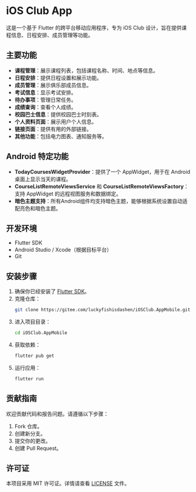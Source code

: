 # iOS Club App

这是一个基于 Flutter 的跨平台移动应用程序，专为 iOS Club 设计，旨在提供课程信息、日程安排、成员管理等功能。

## 主要功能

- **课程管理**：展示课程列表，包括课程名称、时间、地点等信息。
- **日程安排**：提供日程设置和展示功能。
- **成员管理**：展示俱乐部成员信息。
- **考试信息**：显示考试安排。
- **待办事项**：管理日常任务。
- **成绩查询**：查看个人成绩。
- **校园巴士信息**：提供校园巴士时刻表。
- **个人资料页面**：展示用户个人信息。
- **链接页面**：提供有用的外部链接。
- **其他功能**：包括电力图表、通知服务等。

## Android 特定功能

- **TodayCoursesWidgetProvider**：提供了一个 AppWidget，用于在 Android 桌面上显示当天的课程。
- **CourseListRemoteViewsService** 和 **CourseListRemoteViewsFactory**：支持 AppWidget 的远程视图服务和数据绑定。
- **暗色主题支持**：所有Android组件均支持暗色主题，能够根据系统设置自动适配亮色和暗色主题。

## 开发环境

- Flutter SDK
- Android Studio / Xcode（根据目标平台）
- Git

## 安装步骤

1. 确保你已经安装了 [Flutter SDK](https://flutter.dev/docs/get-started/install)。
2. 克隆仓库：
   ```bash
   git clone https://gitee.com/luckyfishisdashen/iOSClub.AppMobile.git
   ```
3. 进入项目目录：
   ```bash
   cd iOSClub.AppMobile
   ```
4. 获取依赖：
   ```bash
   flutter pub get
   ```
5. 运行应用：
   ```bash
   flutter run
   ```

## 贡献指南

欢迎贡献代码和报告问题。请遵循以下步骤：

1. Fork 仓库。
2. 创建新分支。
3. 提交你的更改。
4. 创建 Pull Request。

## 许可证

本项目采用 MIT 许可证。详情请查看 [LICENSE](LICENSE) 文件。